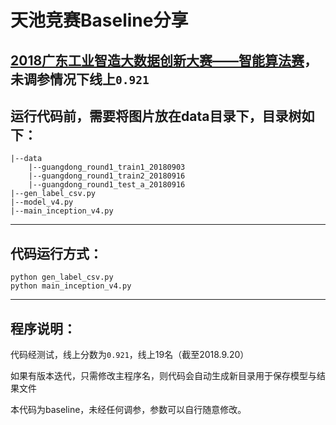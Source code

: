 # 天池竞赛Baseline分享
[2018广东工业智造大数据创新大赛——智能算法赛](https://tianchi.aliyun.com/competition/introduction.htm?spm=5176.11165320.5678.1.54114443WSKVPP&raceId=231682)，未调参情况下线上`0.921`
---
## 运行代码前，需要将图片放在data目录下，目录树如下：

	|--data
		|--guangdong_round1_train1_20180903
		|--guangdong_round1_train2_20180916
		|--guangdong_round1_test_a_20180916
	|--gen_label_csv.py
	|--model_v4.py
	|--main_inception_v4.py

---
## 代码运行方式：
	python gen_label_csv.py
	python main_inception_v4.py

---
## 程序说明：
代码经测试，线上分数为`0.921`，线上19名（截至2018.9.20）

如果有版本迭代，只需修改主程序名，则代码会自动生成新目录用于保存模型与结果文件

本代码为baseline，未经任何调参，参数可以自行随意修改。
